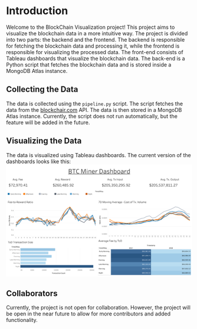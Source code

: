 # Introduction
Welcome to the BlockChain Visualization project! This project aims to visualize the 
blockchain data in a more intuitive way. The project is divided into two parts: the 
backend and the frontend. The backend is responsible for fetching the blockchain data 
and processing it, while the frontend is responsible for visualizing the processed data.
The front-end consists of Tableau dashboards that visualize the blockchain data. 
The back-end is a Python script that fetches the blockchain data and is stored inside
a MongoDB Atlas instance. 

## Collecting the Data
The data is collected using the `pipeline.py` script. The script fetches the data from
the [blockchair.com](https://www.blockchair.com) API. The data is then stored in a MongoDB
Atlas instance. Currently, the script does not run automatically, but the feature will be
added in the future.

## Visualizing the Data
The data is visualized using Tableau dashboards. The current version of the dashboards
looks like this:
![Tableau Dashboard](diagrams/mvp_screenshot.png)

## Collaborators
Currently, the project is not open for collaboration. However, the project will be open
in the near future to allow for more contributors and added functionality.